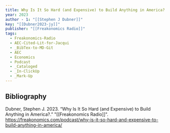 ```yaml
---
title: Why Is It So Hard (and Expensive) to Build Anything in America?
year: 2023
author - 1: "[[Stephen J Dubner]]"
key: "[[Dubner2023-jy]]"
publisher: "[[Freakonomics Radio]]"
tags:
  - Freakonomics-Radio
  - AEC-Cited-Lit-for-Jacqui
  - _BibTex-to-MD-Git
  - AEC
  - Economics
  - Podcast
  - _Cataloged
  - _In-ClickUp
  - _Mark-Up
---
```


## Bibliography
Dubner, Stephen J. 2023. “Why Is It So Hard (and Expensive) to Build Anything in America?.” "[[Freakonomics Radio]]". https://freakonomics.com/podcast/why-is-it-so-hard-and-expensive-to-build-anything-in-america/